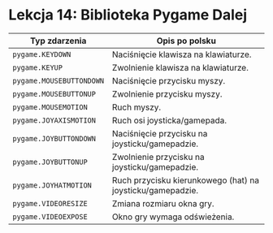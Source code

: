 # Lekcja 14: Biblioteka Pygame Dalej

| Typ zdarzenia | Opis po polsku |
|---------------|----------------|
| `pygame.KEYDOWN` | Naciśnięcie klawisza na klawiaturze. |
| `pygame.KEYUP` | Zwolnienie klawisza na klawiaturze. |
| `pygame.MOUSEBUTTONDOWN` | Naciśnięcie przycisku myszy. |
| `pygame.MOUSEBUTTONUP` | Zwolnienie przycisku myszy. |
| `pygame.MOUSEMOTION` | Ruch myszy. |
| `pygame.JOYAXISMOTION` | Ruch osi joysticka/gamepada. |
| `pygame.JOYBUTTONDOWN` | Naciśnięcie przycisku na joysticku/gamepadzie. |
| `pygame.JOYBUTTONUP` | Zwolnienie przycisku na joysticku/gamepadzie. |
| `pygame.JOYHATMOTION` | Ruch przycisku kierunkowego (hat) na joysticku/gamepadzie. |
| `pygame.VIDEORESIZE` | Zmiana rozmiaru okna gry. |
| `pygame.VIDEOEXPOSE` | Okno gry wymaga odświeżenia. |
